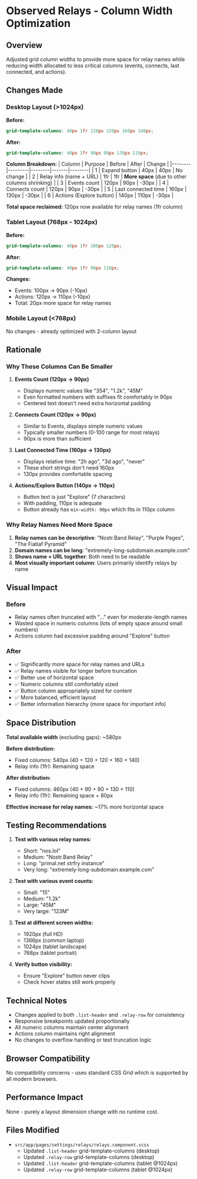 # Observed Relays - Column Width Optimization

## Overview
Adjusted grid column widths to provide more space for relay names while reducing width allocated to less critical columns (events, connects, last connected, and actions).

## Changes Made

### Desktop Layout (>1024px)

**Before:**
```scss
grid-template-columns: 40px 1fr 120px 120px 160px 140px;
```

**After:**
```scss
grid-template-columns: 40px 1fr 90px 90px 130px 110px;
```

**Column Breakdown:**
| Column | Purpose | Before | After | Change |
|--------|---------|--------|-------|--------|
| 1 | Expand button | 40px | 40px | No change |
| 2 | Relay info (name + URL) | 1fr | 1fr | **More space** (due to other columns shrinking) |
| 3 | Events count | 120px | 90px | -30px |
| 4 | Connects count | 120px | 90px | -30px |
| 5 | Last connected time | 160px | 130px | -30px |
| 6 | Actions (Explore button) | 140px | 110px | -30px |

**Total space reclaimed:** 120px now available for relay names (1fr column)

### Tablet Layout (768px - 1024px)

**Before:**
```scss
grid-template-columns: 40px 1fr 100px 120px;
```

**After:**
```scss
grid-template-columns: 40px 1fr 90px 110px;
```

**Changes:**
- Events: 100px → 90px (-10px)
- Actions: 120px → 110px (-10px)
- Total: 20px more space for relay names

### Mobile Layout (<768px)
No changes - already optimized with 2-column layout

## Rationale

### Why These Columns Can Be Smaller

1. **Events Count (120px → 90px)**
   - Displays numeric values like "354", "1.2k", "45M"
   - Even formatted numbers with suffixes fit comfortably in 90px
   - Centered text doesn't need extra horizontal padding

2. **Connects Count (120px → 90px)**
   - Similar to Events, displays simple numeric values
   - Typically smaller numbers (0-100 range for most relays)
   - 90px is more than sufficient

3. **Last Connected Time (160px → 130px)**
   - Displays relative time: "2h ago", "3d ago", "never"
   - These short strings don't need 160px
   - 130px provides comfortable spacing

4. **Actions/Explore Button (140px → 110px)**
   - Button text is just "Explore" (7 characters)
   - With padding, 110px is adequate
   - Button already has `min-width: 90px` which fits in 110px column

### Why Relay Names Need More Space

1. **Relay names can be descriptive**: "Nostr.Band Relay", "Purple Pages", "The Fiatiaf Pyramid"
2. **Domain names can be long**: "extremely-long-subdomain.example.com"
3. **Shows name + URL together**: Both need to be readable
4. **Most visually important column**: Users primarily identify relays by name

## Visual Impact

### Before
- Relay names often truncated with "..." even for moderate-length names
- Wasted space in numeric columns (lots of empty space around small numbers)
- Actions column had excessive padding around "Explore" button

### After
- ✅ Significantly more space for relay names and URLs
- ✅ Relay names visible for longer before truncation
- ✅ Better use of horizontal space
- ✅ Numeric columns still comfortably sized
- ✅ Button column appropriately sized for content
- ✅ More balanced, efficient layout
- ✅ Better information hierarchy (more space for important info)

## Space Distribution

**Total available width** (excluding gaps): ~580px

**Before distribution:**
- Fixed columns: 540px (40 + 120 + 120 + 160 + 140)
- Relay info (1fr): Remaining space

**After distribution:**
- Fixed columns: 460px (40 + 90 + 90 + 130 + 110)
- Relay info (1fr): Remaining space + 80px

**Effective increase for relay names:** ~17% more horizontal space

## Testing Recommendations

1. **Test with various relay names:**
   - Short: "nos.lol"
   - Medium: "Nostr.Band Relay"
   - Long: "primal.net strfry instance"
   - Very long: "extremely-long-subdomain.example.com"

2. **Test with various event counts:**
   - Small: "15"
   - Medium: "1.2k"
   - Large: "45M"
   - Very large: "123M"

3. **Test at different screen widths:**
   - 1920px (full HD)
   - 1366px (common laptop)
   - 1024px (tablet landscape)
   - 768px (tablet portrait)

4. **Verify button visibility:**
   - Ensure "Explore" button never clips
   - Check hover states still work properly

## Technical Notes

- Changes applied to both `.list-header` and `.relay-row` for consistency
- Responsive breakpoints updated proportionally
- All numeric columns maintain center alignment
- Actions column maintains right alignment
- No changes to overflow handling or text truncation logic

## Browser Compatibility

No compatibility concerns - uses standard CSS Grid which is supported by all modern browsers.

## Performance Impact

None - purely a layout dimension change with no runtime cost.

## Files Modified

- `src/app/pages/settings/relays/relays.component.scss`
  - Updated `.list-header` grid-template-columns (desktop)
  - Updated `.relay-row` grid-template-columns (desktop)
  - Updated `.list-header` grid-template-columns (tablet @1024px)
  - Updated `.relay-row` grid-template-columns (tablet @1024px)

